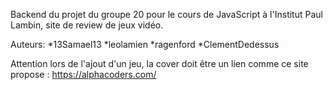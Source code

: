 Backend du projet du groupe 20 pour le cours de JavaScript à l'Institut Paul Lambin, site de review de jeux vidéo.

Auteurs: 
*13Samael13 
*leolamien 
*ragenford 
*ClementDedessus


Attention lors de l'ajout d'un jeu, la cover doit être un lien comme ce site propose : https://alphacoders.com/


